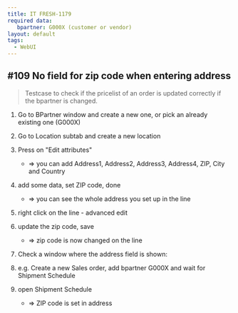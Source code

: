 ```yaml
---
title: IT FRESH-1179
required data:
   bpartner: G000X (customer or vendor)  
layout: default
tags:
  - WebUI
---
```

## #109 No field for zip code when entering address

> Testcase to check if the pricelist of an order is updated correctly if the bpartner is changed.

1. Go to BPartner window and create a new one, or pick an already existing one (G000X)

2. Go to Location subtab and create a new location

3. Press on "Edit attributes" 
	* => you can add Address1, Address2, Address3, Address4, ZIP, City and Country 

4. add some data, set ZIP code, done
	* => you can see the whole address you set up in the line

5. right click on the line - advanced edit

6. update the zip code, save
	* => zip code is now changed on the line	

7. Check a window where the address field is shown: 

8. e.g. Create a new Sales order, add bpartner G000X and wait for Shipment Schedule

9. open Shipment Schedule
	* => ZIP code is set in address